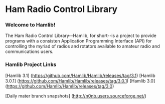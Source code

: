 # Ham Radio Control Library

### Welcome to Hamlib!

The Ham Radio Control Library--Hamlib, for short--is a project to provide
programs with a consisten Application Programming Interface (API) for
controlling the myriad of radios and rotators available to amateur
radio and communications users.

### Hamlib Project Links

[Hamlib 3.1] (https://github.com/Hamlib/Hamlib/releases/tag/3.1)
[Hamlib 3.0.1] (https://github.com/Hamlib/Hamlib/releases/tag/3.0.1)
[Hamlib 3.0] (https://github.com/Hamlib/Hamlib/releases/tag/3.0)

[Daily mater branch snapshots] (http://n0nb.users.sourceforge.net/)
